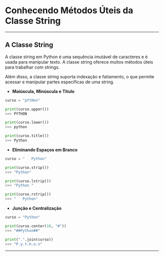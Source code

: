 # **Conhecendo Métodos Úteis da Classe String**
---
## **A Classe String**

A classe string em Python é uma sequência imutável de caracteres e é usada para manipular texto. A classe string oferece muitos métodos úteis para trabalhar com strings.

Além disso, a classe string suporta indexação e fatiamento, o que permite acessar e manipular partes específicas de uma string.


*  **Maiúscula, Minúscula e Título**

~~~py
curso = "pYtHon"

print(curso.upper())
>>> PYTHON

print(curso.lower())
>>> python

print(curso.title())
>>> Python
~~~

* **Eliminando Espaços em Branco**

~~~py
curso = "   Python"

print(curso.strip())
>>> "Python"

print(curso.lstrip())
>>> "Python "

print(curso.rstrip())
>>> "   Python"
~~~

* **Junção e Centralização**

~~~py
curso = "Python"

print(curso.center(10, "#"))
>>> "##Python##"

print(".".join(curso))
>>> "P.y.t.h.o.n"
~~~

---
